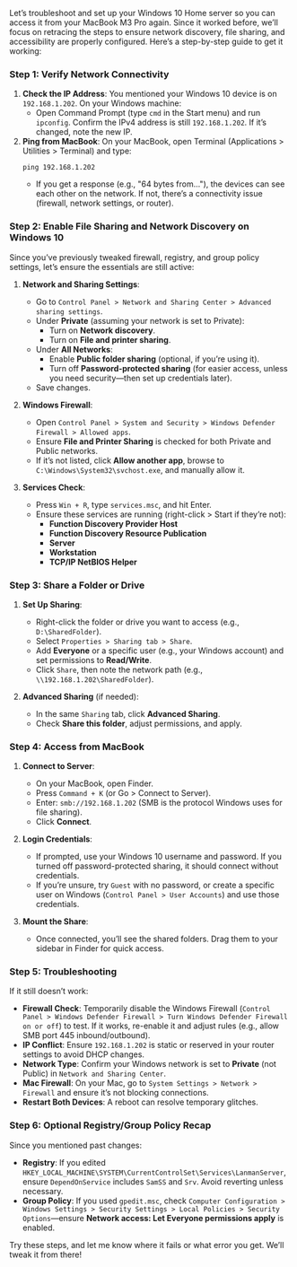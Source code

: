 Let’s troubleshoot and set up your Windows 10 Home server so you can access it from your MacBook M3 Pro again. Since it worked before, we’ll focus on retracing the steps to ensure network discovery, file sharing, and accessibility are properly configured. Here’s a step-by-step guide to get it working:

### Step 1: Verify Network Connectivity
1. **Check the IP Address**: You mentioned your Windows 10 device is on `192.168.1.202`. On your Windows machine:
   - Open Command Prompt (type `cmd` in the Start menu) and run `ipconfig`. Confirm the IPv4 address is still `192.168.1.202`. If it’s changed, note the new IP.
2. **Ping from MacBook**: On your MacBook, open Terminal (Applications > Utilities > Terminal) and type:
   ```
   ping 192.168.1.202
   ```
   - If you get a response (e.g., "64 bytes from..."), the devices can see each other on the network. If not, there’s a connectivity issue (firewall, network settings, or router).

### Step 2: Enable File Sharing and Network Discovery on Windows 10
Since you’ve previously tweaked firewall, registry, and group policy settings, let’s ensure the essentials are still active:
1. **Network and Sharing Settings**:
   - Go to `Control Panel > Network and Sharing Center > Advanced sharing settings`.
   - Under **Private** (assuming your network is set to Private):
     - Turn on **Network discovery**.
     - Turn on **File and printer sharing**.
   - Under **All Networks**:
     - Enable **Public folder sharing** (optional, if you’re using it).
     - Turn off **Password-protected sharing** (for easier access, unless you need security—then set up credentials later).
   - Save changes.

2. **Windows Firewall**:
   - Open `Control Panel > System and Security > Windows Defender Firewall > Allowed apps`.
   - Ensure **File and Printer Sharing** is checked for both Private and Public networks.
   - If it’s not listed, click **Allow another app**, browse to `C:\Windows\System32\svchost.exe`, and manually allow it.

3. **Services Check**:
   - Press `Win + R`, type `services.msc`, and hit Enter.
   - Ensure these services are running (right-click > Start if they’re not):
     - **Function Discovery Provider Host**
     - **Function Discovery Resource Publication**
     - **Server**
     - **Workstation**
     - **TCP/IP NetBIOS Helper**

### Step 3: Share a Folder or Drive
1. **Set Up Sharing**:
   - Right-click the folder or drive you want to access (e.g., `D:\SharedFolder`).
   - Select `Properties > Sharing tab > Share`.
   - Add **Everyone** or a specific user (e.g., your Windows account) and set permissions to **Read/Write**.
   - Click `Share`, then note the network path (e.g., `\\192.168.1.202\SharedFolder`).

2. **Advanced Sharing** (if needed):
   - In the same `Sharing` tab, click **Advanced Sharing**.
   - Check **Share this folder**, adjust permissions, and apply.

### Step 4: Access from MacBook
1. **Connect to Server**:
   - On your MacBook, open Finder.
   - Press `Command + K` (or Go > Connect to Server).
   - Enter: `smb://192.168.1.202` (SMB is the protocol Windows uses for file sharing).
   - Click **Connect**.

2. **Login Credentials**:
   - If prompted, use your Windows 10 username and password. If you turned off password-protected sharing, it should connect without credentials.
   - If you’re unsure, try `Guest` with no password, or create a specific user on Windows (`Control Panel > User Accounts`) and use those credentials.

3. **Mount the Share**:
   - Once connected, you’ll see the shared folders. Drag them to your sidebar in Finder for quick access.

### Step 5: Troubleshooting
If it still doesn’t work:
- **Firewall Check**: Temporarily disable the Windows Firewall (`Control Panel > Windows Defender Firewall > Turn Windows Defender Firewall on or off`) to test. If it works, re-enable it and adjust rules (e.g., allow SMB port 445 inbound/outbound).
- **IP Conflict**: Ensure `192.168.1.202` is static or reserved in your router settings to avoid DHCP changes.
- **Network Type**: Confirm your Windows network is set to **Private** (not Public) in `Network and Sharing Center`.
- **Mac Firewall**: On your Mac, go to `System Settings > Network > Firewall` and ensure it’s not blocking connections.
- **Restart Both Devices**: A reboot can resolve temporary glitches.

### Step 6: Optional Registry/Group Policy Recap
Since you mentioned past changes:
- **Registry**: If you edited `HKEY_LOCAL_MACHINE\SYSTEM\CurrentControlSet\Services\LanmanServer`, ensure `DependOnService` includes `SamSS` and `Srv`. Avoid reverting unless necessary.
- **Group Policy**: If you used `gpedit.msc`, check `Computer Configuration > Windows Settings > Security Settings > Local Policies > Security Options`—ensure **Network access: Let Everyone permissions apply** is enabled.

Try these steps, and let me know where it fails or what error you get. We’ll tweak it from there!